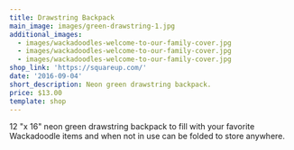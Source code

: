 ```yaml
---
title: Drawstring Backpack
main_image: images/green-drawstring-1.jpg
additional_images:
  - images/wackadoodles-welcome-to-our-family-cover.jpg
  - images/wackadoodles-welcome-to-our-family-cover.jpg
  - images/wackadoodles-welcome-to-our-family-cover.jpg
shop_link: 'https://squareup.com/'
date: '2016-09-04'
short_description: Neon green drawstring backpack.
price: $13.00
template: shop
---
```

12 "x 16" neon green drawstring backpack to fill with your favorite Wackadoodle items and when not in use can be folded to store anywhere.
